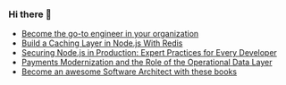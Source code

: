### Hi there 👋
<!-- daily.dev BOOKMARKS:START -->
- [Become the go-to engineer in your organization](https://app.daily.dev/posts/wwzEC8leU?utm_source=rss&utm_medium=bookmarks&utm_campaign=mBzS9yGu2kYgKY4tuhxYN)
- [Build a Caching Layer in Node.js With Redis](https://app.daily.dev/posts/hK0PPq0i6?utm_source=rss&utm_medium=bookmarks&utm_campaign=mBzS9yGu2kYgKY4tuhxYN)
- [Securing Node.js in Production: Expert Practices for Every Developer](https://app.daily.dev/posts/QdKTQwMvs?utm_source=rss&utm_medium=bookmarks&utm_campaign=mBzS9yGu2kYgKY4tuhxYN)
- [Payments Modernization and the Role of the Operational Data Layer](https://app.daily.dev/posts/ISvPIOPId?utm_source=rss&utm_medium=bookmarks&utm_campaign=mBzS9yGu2kYgKY4tuhxYN)
- [Become an awesome Software Architect with these books](https://app.daily.dev/posts/2dTZQVq91?utm_source=rss&utm_medium=bookmarks&utm_campaign=mBzS9yGu2kYgKY4tuhxYN)
<!-- daily.dev BOOKMARKS:END -->
<!--
**nirmal-patel-s/nirmal-patel-s** is a ✨ _special_ ✨ repository because its `README.md` (this file) appears on your GitHub profile.

Here are some ideas to get you started:

- 🔭 I’m currently working on ...
- 🌱 I’m currently learning ...
- 👯 I’m looking to collaborate on ...
- 🤔 I’m looking for help with ...
- 💬 Ask me about ...
- 📫 How to reach me: ...
- 😄 Pronouns: ...
- ⚡ Fun fact: ...
-->

